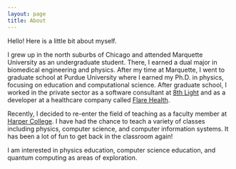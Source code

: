 ```yaml
---
layout: page
title: About
---
```


Hello! Here is a little bit about myself.

I grew up in the north suburbs of Chicago and attended Marquette University as an undergraduate student. There, I earned a dual major in biomedical engineering and physics. After my time at Marquette, I went to graduate school at Purdue University where I earned my Ph.D. in physics, focusing on education and computational science. After graduate school, I worked in the private sector as a software consultant at [8th Light](https://8thlight.com/) and as a developer at a healthcare company called [Flare Health](https://flarehealth.com/).

Recently, I decided to re-enter the field of teaching as a faculty member at [Harper College](https://www.harpercollege.edu/index.php). I have had the chance to teach a variety of classes including physics, computer science, and computer information systems. It has been a lot of fun to get back in the classroom again!

I am interested in physics education, computer science education, and quantum computing as areas of exploration.
